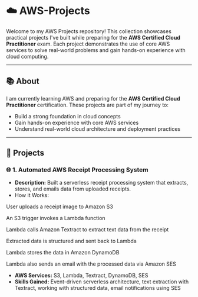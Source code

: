 # ☁️ AWS-Projects

Welcome to my AWS Projects repository! This collection showcases practical projects I've built while preparing for the **AWS Certified Cloud Practitioner** exam. Each project demonstrates the use of core AWS services to solve real-world problems and gain hands-on experience with cloud computing.

---

## 📚 About

I am currently learning AWS and preparing for the **AWS Certified Cloud Practitioner** certification. These projects are part of my journey to:
- Build a strong foundation in cloud concepts
- Gain hands-on experience with core AWS services
- Understand real-world cloud architecture and deployment practices

---

## 🚀 Projects

### 🌐 1. Automated AWS Receipt Processing System
- **Description:** Built a serverless receipt processing system that extracts, stores, and emails data from uploaded receipts.
- How it Works:

User uploads a receipt image to Amazon S3

An S3 trigger invokes a Lambda function

Lambda calls Amazon Textract to extract text data from the receipt

Extracted data is structured and sent back to Lambda

Lambda stores the data in Amazon DynamoDB

Lambda also sends an email with the processed data via Amazon SES
- **AWS Services:** S3, Lambda, Textract, DynamoDB, SES
- **Skills Gained:** Event-driven serverless architecture, text extraction with Textract, working with structured data, email notifications using SES
